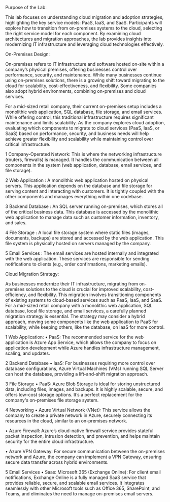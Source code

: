 Purpose of the Lab:

This lab focuses on understanding cloud migration and adoption strategies, highlighting the key service models: PaaS, IaaS, and SaaS. Participants will explore how to transition from on-premises systems to the cloud, selecting the right service model for each component. By examining cloud architectures and migration approaches, the lab provides insights into modernizing IT infrastructure and leveraging cloud technologies effectively.

On-Premises Design:

On-premises refers to IT infrastructure and software hosted on-site within a company’s physical premises, offering businesses control over performance, security, and maintenance. While many businesses continue using on-premises solutions, there is a growing shift toward migrating to the cloud for scalability, cost-effectiveness, and flexibility. Some companies also adopt hybrid environments, combining on-premises and cloud services.

For a mid-sized retail company, their current on-premises setup includes a monolithic web application, SQL database, file storage, and email services. While offering control, this traditional infrastructure requires significant maintenance and limits scalability. As the company explores cloud adoption, evaluating which components to migrate to cloud services (PaaS, IaaS, or SaaS) based on performance, security, and business needs will help achieve greater flexibility and scalability while maintaining control over critical infrastructure.

1 Company-Operated Network: This is where the networking infrastructure (routers, firewalls) is managed. It handles the communication between all components in the system (web application, database, email services, and file storage).

2 Web Application : A monolithic web application hosted on physical servers. This application depends on the database and file storage for serving content and interacting with customers. It is tightly coupled with the other components and manages everything within one codebase.

3 Backend Database : An SQL server running on-premises, which stores all of the critical business data. This database is accessed by the monolithic web application to manage data such as customer information, inventory, and sales.

4 File Storage : A local file storage system where static files (images, documents, backups) are stored and accessed by the web application. This file system is physically hosted on servers managed by the company.

5 Email Services : The email services are hosted internally and integrated with the web application. These services are responsible for sending notifications to clients (e.g., order confirmations, marketing emails).

Cloud Migration Strategy:

As businesses modernize their IT infrastructure, migrating from on-premises solutions to the cloud is crucial for improved scalability, cost-efficiency, and flexibility. This migration involves transitioning components of existing systems to cloud-based services such as PaaS, IaaS, and SaaS.
For a mid-sized retail company with a monolithic web application, SQL database, local file storage, and email services, a carefully planned migration strategy is essential. The strategy may consider a hybrid approach, moving some components like the web application to PaaS for scalability, while keeping others, like the database, on IaaS for more control.

1 Web Application: • PaaS: The recommended service for the web application is Azure App Service, which allows the company to focus on application development while Azure handles infrastructure management, scaling, and updates.

2 Backend Database • IaaS: For businesses requiring more control over database configurations, Azure Virtual Machines (VMs) running SQL Server can host the database, providing a lift-and-shift migration approach.

3 File Storage • PaaS: Azure Blob Storage is ideal for storing unstructured data, including files, images, and backups. It is highly scalable, secure, and offers low-cost storage options. It’s a perfect replacement for the company's on-premises file storage system.

4 Networking • Azure Virtual Network (VNet): This service allows the company to create a private network in Azure, securely connecting its resources in the cloud, similar to an on-premises network.

• Azure Firewall: Azure’s cloud-native firewall service provides stateful packet inspection, intrusion detection, and prevention, and helps maintain security for the entire cloud infrastructure.

• Azure VPN Gateway: For secure communication between the on-premises network and Azure, the company can implement a VPN Gateway, ensuring secure data transfer across hybrid environments.

5 Email Services • Saas: Microsoft 365 (Exchange Online): For client email notifications, Exchange Online is a fully managed SaaS service that provides reliable, secure, and scalable email services. It integrates seamlessly with other Microsoft tools such as Office 365, SharePoint, and Teams, and eliminates the need to manage on-premises email servers.




